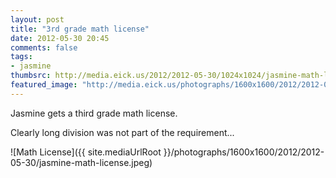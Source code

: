 ```yaml
---
layout: post
title: "3rd grade math license"
date: 2012-05-30 20:45
comments: false
tags: 
- jasmine
thumbsrc: http://media.eick.us/2012/2012-05-30/1024x1024/jasmine-math-license.jpeg
featured_image: "http://media.eick.us/photographs/1600x1600/2012/2012-05-30/jasmine-math-license.jpeg"
---
```

Jasmine gets a third grade math license.  

Clearly long division was not part of the requirement...



![Math License]({{ site.mediaUrlRoot }}/photographs/1600x1600/2012/2012-05-30/jasmine-math-license.jpeg)

